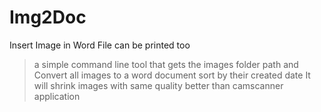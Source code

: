 # Img2Doc
Insert Image in Word File can be printed too
> a simple command line tool that gets the images folder path
and Convert all images to a word document sort by their created date
It will shrink images with same quality better than camscanner application
